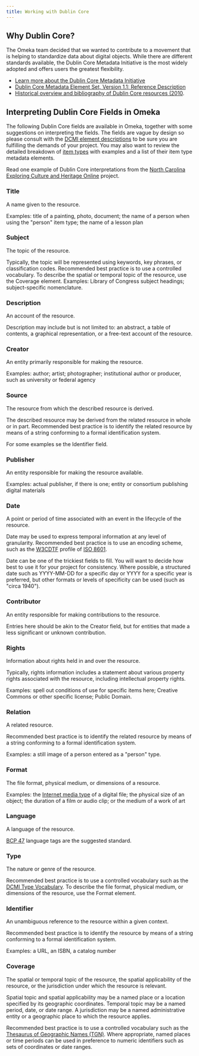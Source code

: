 ```yaml
---
title: Working with Dublin Core
---
```


Why Dublin Core?
----------

The Omeka team decided that we wanted to contribute to a movement that is helping to standardize data about digital objects. While there are different standards available, the Dublin Core Metadata Initiative is the most widely adopted and offers users the greatest flexibility.

- [Learn more about the Dublin Core Metadata Initiative](http://dublincore.org/about/)
- [Dublin Core Metadata Element Set, Version 1.1: Reference Description](http://dublincore.org/documents/dces/)
- [Historical overview and bibliography of Dublin Core resources (2010](http://www.oclc.org/research/activities/past/orprojects/dublincore/default.htm).

Interpreting Dublin Core Fields in Omeka 
--------------------------------------------------------

The following Dublin Core fields are available in Omeka, together with some suggestions on interpreting the fields. The fields are vague by design so please consult with the [DCMI element descriptions](http://dublincore.org/documents/usageguide/elements.shtml) to be sure you are fulfilling the demands of your project. You may also want to review the detailed breakdown of [item types](/Content/Item_Types/) with examples and a list of their item type metadata elements.

Read one example of Dublin Core interpretations from the [North Carolina Exploring Culture and Heritage Online](http://www.digitalnc.org/about/participate/describe/) project.

### Title

A name given to the resource.

Examples: title of a painting, photo, document; the name of a person when using the "person" item type; the name of a lesson plan

### Subject

The topic of the resource.

Typically, the topic will be represented using keywords, key phrases, or classification codes. Recommended best practice is to use a controlled vocabulary. To describe the spatial or temporal topic of the resource, use the Coverage element. Examples: Library of Congress subject headings; subject-specific nomenclature.

### Description

An account of the resource.

Description may include but is not limited to: an abstract, a table of contents, a graphical representation, or a free-text account of the resource. 

### Creator

An entity primarily responsible for making the resource.

Examples: author; artist; photographer; institutional author or producer, such as university or federal agency

### Source

The resource from which the described resource is derived.

The described resource may be derived from the related resource in whole or in part. Recommended best practice is to identify the related resource by means of a string conforming to a formal identification system.

For some examples se the Identifier field.

### Publisher

An entity responsible for making the resource available.

Examples: actual publisher, if there is one; entity or consortium publishing digital materials

### Date

A point or period of time associated with an event in the lifecycle of the resource.

Date may be used to express temporal information at any level of granularity. Recommended best practice is to use an encoding scheme, such as the [W3CDTF](https://www.w3.org/TR/NOTE-datetime) profile of [ISO 8601](https://www.iso.org/iso-8601-date-and-time-format.html).

Date can be one of the trickiest fields to fill. You will want to decide how best to use it for your project for consistency. Where possible, a structured date such as YYYY-MM-DD for a specific day or YYYY for a specific year is preferred, but other formats or levels of specificity can be used (such as "circa 1940").

### Contributor

An entity responsible for making contributions to the resource.

Entries here should be akin to the Creator field, but for entities that made a less significant or unknown contribution.

### Rights

Information about rights held in and over the resource.

Typically, rights information includes a statement about various property rights associated with the resource, including intellectual property rights.

Examples: spell out conditions of use for specific items here; Creative Commons or other specific license; Public Domain.

### Relation

A related resource.

Recommended best practice is to identify the related resource by means of a string conforming to a formal identification system.

Examples: a still image of a person entered as a "person" type.

### Format

The file format, physical medium, or dimensions of a resource.

Examples: the [Internet media type](https://www.iana.org/assignments/media-types/media-types.xhtml) of a digital file; the physical size of an object; the duration of a film or audio clip; or the medium of a work of art

### Language

A language of the resource.

[BCP 47](https://www.w3.org/International/articles/language-tags/) language tags are the suggested standard.

### Type

The nature or genre of the resource.

Recommended best practice is to use a controlled vocabulary such as the [DCMI Type Vocabulary](http://dublincore.org/documents/dcmi-terms/#section-7). To describe the file format, physical medium, or dimensions of the resource, use the Format element.

### Identifier

An unambiguous reference to the resource within a given context.

Recommended best practice is to identify the resource by means of a string conforming to a formal identification system.

Examples: a URL, an ISBN, a catalog number

### Coverage

The spatial or temporal topic of the resource, the spatial applicability of the resource, or the jurisdiction under which the resource is relevant.

Spatial topic and spatial applicability may be a named place or a location specified by its geographic coordinates. Temporal topic may be a named period, date, or date range. A jurisdiction may be a named administrative entity or a geographic place to which the resource applies.

Recommended best practice is to use a controlled vocabulary such as the [Thesaurus of Geographic Names (TGN)](http://www.getty.edu/research/tools/vocabularies/tgn/index.html). Where appropriate, named places or time periods can be used in preference to numeric identifiers such as sets of coordinates or date ranges.
